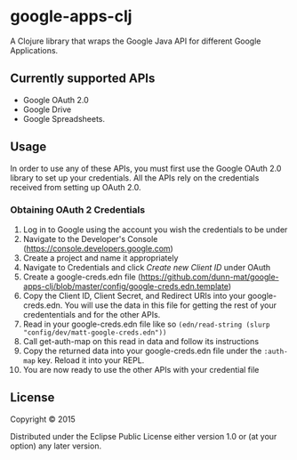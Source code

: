 # google-apps-clj

A Clojure library that wraps the Google Java API for different Google Applications.

## Currently supported APIs

* Google OAuth 2.0
* Google Drive
* Google Spreadsheets.

## Usage
In order to use any of these APIs, you must first use the Google OAuth 2.0 library to set up your credentials. All the APIs rely on the credentials received from setting up OAuth 2.0.

### Obtaining OAuth 2 Credentials

1. Log in to Google using the account you wish the credentials to be under
2. Navigate to the Developer's Console (https://console.developers.google.com)
3. Create a project and name it appropriately
4. Navigate to Credentials and click *Create new Client ID* under OAuth
5. Create a google-creds.edn file (https://github.com/dunn-mat/google-apps-clj/blob/master/config/google-creds.edn.template)
6. Copy the Client ID, Client Secret, and Redirect URIs into your google-creds.edn. You will use the data in this file for getting the rest of your credententials and for the other APIs.
7. Read in your google-creds.edn file like so `(edn/read-string (slurp "config/dev/matt-google-creds.edn"))`
8. Call get-auth-map on this read in data and follow its instructions
9. Copy the returned data into your google-creds.edn file under the `:auth-map` key. Reload it into your REPL.
10. You are now ready to use the other APIs with your credential file

## License

Copyright © 2015 

Distributed under the Eclipse Public License either version 1.0 or (at
your option) any later version.
